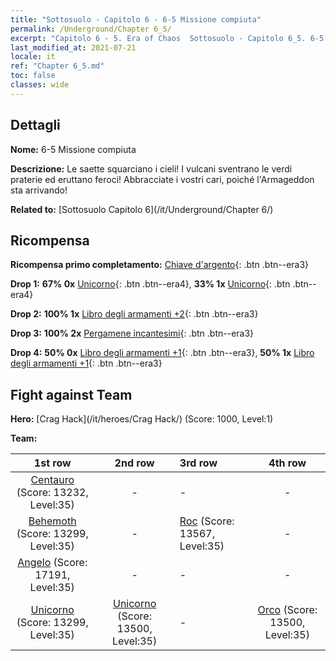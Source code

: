 ```yaml
---
title: "Sottosuolo - Capitolo 6 - 6-5 Missione compiuta"
permalink: /Underground/Chapter 6_5/
excerpt: "Capitolo 6 - 5. Era of Chaos  Sottosuolo - Capitolo 6_5. 6-5 Missione compiuta"
last_modified_at: 2021-07-21
locale: it
ref: "Chapter 6_5.md"
toc: false
classes: wide
---
```


## Dettagli

 **Nome:** 6-5 Missione compiuta

 **Descrizione:** Le saette squarciano i cieli! I vulcani sventrano le verdi praterie ed eruttano feroci! Abbracciate i vostri cari, poiché l'Armageddon sta arrivando!

 **Related to:** [Sottosuolo Capitolo 6](/it/Underground/Chapter 6/)

## Ricompensa

 **Ricompensa primo completamento:** [Chiave d'argento](/ItemsIT/con_693/){: .btn .btn--era3}

 **Drop 1:** **67% 0x** [Unicorno](/ItemsIT/unt_204/){: .btn .btn--era4}, **33% 1x** [Unicorno](/ItemsIT/unt_204/){: .btn .btn--era4}

 **Drop 2:** **100% 1x** [Libro degli armamenti +2](/ItemsIT/mat_32/){: .btn .btn--era3}

 **Drop 3:** **100% 2x** [Pergamene incantesimi](/ItemsIT/con_694/){: .btn .btn--era3}

 **Drop 4:** **50% 0x** [Libro degli armamenti +1](/ItemsIT/mat_25/){: .btn .btn--era3}, **50% 1x** [Libro degli armamenti +1](/ItemsIT/mat_25/){: .btn .btn--era3}


## Fight against Team
 **Hero:** [Crag Hack](/it/heroes/Crag Hack/) (Score: 1000, Level:1)

 **Team:**


  | 1st row | 2nd row | 3rd row | 4th row |
  |:----:|:----:|:----|:----:|
  | [Centauro](/it/units/Centaur/) (Score: 13232, Level:35)  | - | - | - |
  | [Behemoth](/it/units/Behemoth/) (Score: 13299, Level:35)  | - | [Roc](/it/units/Roc/) (Score: 13567, Level:35)  | - |
  | [Angelo](/it/units/Angel/) (Score: 17191, Level:35)  | - | - | - |
  | [Unicorno](/it/units/Unicorn/) (Score: 13299, Level:35)  | [Unicorno](/it/units/Unicorn/) (Score: 13500, Level:35)  | - | [Orco](/it/units/Orc/) (Score: 13500, Level:35)  |


